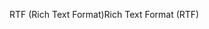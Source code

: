 <span data-ttu-id="fb579-101">RTF (Rich Text Format)</span><span class="sxs-lookup"><span data-stu-id="fb579-101">Rich Text Format (RTF)</span></span>